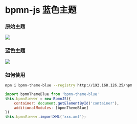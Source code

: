 # bpmn-js 蓝色主题

### 原始主题
![](http://192.168.126.25/codimd/uploads/upload_79ad802f162756c08f9d277393647df5.png)

### 蓝色主题
![](http://192.168.126.25/codimd/uploads/upload_f26b802e9c8e71ba2616dd72d0fb6e40.png)

### 如何使用
``` bash
npm i bpmn-theme-blue --registry http://192.168.126.25/npm
```

```js
import bpmnThemeBlue from 'bpmn-theme-blue'
this.bpmnViewer = new BpmnJS({
    container: document.getElementById('container'),
    additionalModules: [bpmnThemeBlue]
})
this.bpmnViewer.importXML('xxx.xml');
```
